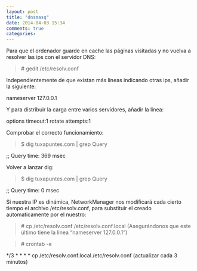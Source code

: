 ```yaml
---
layout: post
title: "dnsmasq"
date: 2014-04-03 15:34
comments: true
categories: 
---
```

Para que el ordenador guarde en cache las páginas visitadas y no vuelva a resolver las ips con el servidor DNS: 

>\# gedit /etc/resolv.conf 

Independientemente de que existan más lineas indicando otras ips, añadir la siguiente: 

nameserver 127.0.0.1

Y para distribuir la carga entre varios servidores, añadir la linea:

options timeout:1 rotate attempts:1

Comprobar el correcto funcionamiento: 

>$ dig tuxapuntes.com | grep Query 

;; Query time: 369 msec 

Volver a lanzar dig: 

>$ dig tuxapuntes.com | grep Query 

;; Query time: 0 msec 

Si nuestra IP es dinámica, NetworkManager nos modificará cada cierto tiempo el archivo /etc/resolv.conf, para substituir el creado automaticamente por el nuestro:

>\# cp /etc/resolv.conf /etc/resolv.conf.local (Asegurándonos que este último tiene la linea “nameserver 127.0.0.1”)

>\# crontab -e 

*/3 * * * * cp /etc/resolv.conf.local /etc/resolv.conf (actualizar cada 3 minutos)

